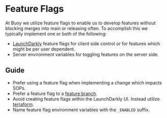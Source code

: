# Feature Flags

At Buoy we utilize feature flags to enable us to develop features without
blocking merges into main or releasing often. To accomplish this we typically
implement one or both of the following:

- [LaunchDarkly] feature flags for client side control or for features which
  might be per user dependent.
- Server environment variables for toggling features on the server side.

## Guide

- Prefer using a feature flag when implementing a change which impacts SOPs.
- Prefer a feature flag to a [feature branch].
- Avoid creating feature flags within the LaunchDarkly UI. Instead utilize
  [terraform].
- Name feature flag environment variables with the `_ENABLED` suffix.

[launchdarkly]: https://launchdarkly.com/
[feature branch]: https://www.atlassian.com/git/tutorials/comparing-workflows/feature-branch-workflow
[terraform]: https://registry.terraform.io/providers/launchdarkly/launchdarkly/latest/docs
